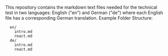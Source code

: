 This repository contains the markdown text files needed for the technical test in two languages: English ("en") and German ("de") where each English file has a corresponding German translation.
Example Folder Structure:
```
  en/
	intro.md
	react.md
  de/
	intro.md
	react.md
```